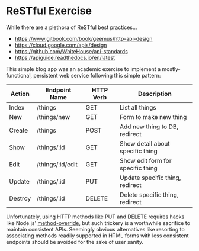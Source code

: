 # ReSTful Exercise

While there are a plethora of ReSTful best practices...

- https://www.gitbook.com/book/geemus/http-api-design
- https://cloud.google.com/apis/design
- https://github.com/WhiteHouse/api-standards
- https://apiguide.readthedocs.io/en/latest

This simple blog app was an academic exercise to implement a mostly-functional, persistent web service following this simple pattern:

| Action  | Endpoint Name    | HTTP Verb | Description                       |
|---------|------------------|-----------|-----------------------------------|
| Index   | /things          | GET       | List all things                   |
| New     | /things/new      | GET       | Form to make new thing            |
| Create  | /things          | POST      | Add new thing to DB, redirect     |
| Show    | /things/:id      | GET       | Show detail about specific thing  |
| Edit    | /things/:id/edit | GET       | Show edit form for specific thing |
| Update  | /things/:id      | PUT       | Update specific thing, redirect   |
| Destroy | /things/:id      | DELETE    | Delete specific thing, redirect   |

Unfortunately, using HTTP methods like PUT and DELETE requires hacks like Node.js' [method-override](https://github.com/expressjs/method-override), but such trickery is a worthwhile sacrifice to maintain consistent APIs. Seemingly obvious alternatives like resorting to associating methods readily supported in HTML forms with less consistent endpoints should be avoided for the sake of user sanity.
